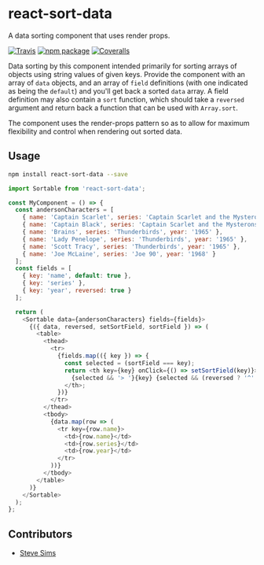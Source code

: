 # react-sort-data

A data sorting component that uses render props.

[![Travis][build-badge]][build]
[![npm package][npm-badge]][npm]
[![Coveralls][coveralls-badge]][coveralls]

[build-badge]: https://img.shields.io/travis/stevesims/react-sort-data/master.png?style=flat-square
[build]: https://travis-ci.org/stevesims/react-sort-data

[npm-badge]: https://img.shields.io/npm/v/npm-package.png?style=flat-square
[npm]: https://www.npmjs.org/package/react-sort-data

[coveralls-badge]: https://img.shields.io/coveralls/stevesims/react-sort-data/master.png?style=flat-square
[coveralls]: https://coveralls.io/github/stevesims/react-sort-data

Data sorting by this component intended primarily for sorting arrays of objects using string values of given keys.  Provide the component with an array of `data` objects, and an array of `field` definitions (with one indicated as being the `default`) and you'll get back a sorted `data` array.  A field definition may also contain a `sort` function, which should take a `reversed` argument and return back a function that can be used with `Array.sort`.

The component uses the render-props pattern so as to allow for maximum flexibility and control when rendering out sorted data.

## Usage

```sh
npm install react-sort-data --save
```

```js
import Sortable from 'react-sort-data';

const MyComponent = () => {
  const andersonCharacters = [
    { name: 'Captain Scarlet', series: 'Captain Scarlet and the Mysterons', year: '1967' },
    { name: 'Captain Black', series: 'Captain Scarlet and the Mysterons', year: '1967' },
    { name: 'Brains', series: 'Thunderbirds', year: '1965' },
    { name: 'Lady Penelope', series: 'Thunderbirds', year: '1965' },
    { name: 'Scott Tracy', series: 'Thunderbirds', year: '1965' },
    { name: 'Joe McLaine', series: 'Joe 90', year: '1968' }
  ];
  const fields = [
    { key: 'name', default: true },
    { key: 'series' },
    { key: 'year', reversed: true }
  ];

  return (
    <Sortable data={andersonCharacters} fields={fields}>
      {({ data, reversed, setSortField, sortField }) => (
        <table>
          <thead>
            <tr>
              {fields.map(({ key }) => {
                const selected = (sortField === key);
                return <th key={key} onClick={() => setSortField(key)}>
                  {selected && '> '}{key} {selected && (reversed ? '^' : 'v')}
                </th>;
              })}
            </tr>
          </thead>
          <tbody>
            {data.map(row => (
              <tr key={row.name}>
                <td>{row.name}</td>
                <td>{row.series}</td>
                <td>{row.year}</td>
              </tr>
            ))}
          </tbody>
        </table>
      )}
    </Sortable>
  );
};
```

## Contributors

- [Steve Sims](https://github.com/stevesims)
